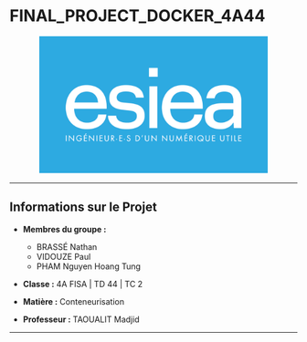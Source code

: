 # FINAL_PROJECT_DOCKER_4A44

<p align="center">
  <img src="assets/Logo-ESIEA.png" alt="ESIEA Logo" width="400" />
</p>

---

## Informations sur le Projet

- **Membres du groupe :**
  - BRASSÉ Nathan
  - VIDOUZE Paul
  - PHAM Nguyen Hoang Tung

- **Classe :** 4A FISA | TD 44 | TC 2  
- **Matière :** Conteneurisation
- **Professeur :** TAOUALIT Madjid

---

